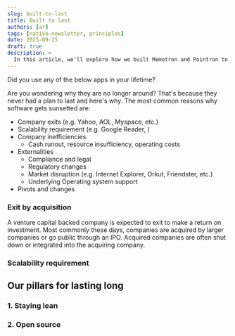 ```yaml
---
slug: built-to-last
title: Built to last
authors: [ar]
tags: [native-newsletter, principles]
date: 2025-09-25
draft: true
description: >
  In this article, we'll explore how we built Memotron and Pointron to last. We'll also share some of the lessons we learned along the way.
---
```



<!-- truncate -->


Did you use any of the below apps in your lifetime?

Are you wondering why they are no longer around? That's because they never had a plan to last and here's why.
The most common reasons why software gets sunsetted are:
- Company exits (e.g. Yahoo, AOL, Myspace, etc.)
- Scalability requirement (e.g. Google Reader, )
- Company inefficiencies
  - Cash runout, resource insufficiency, operating costs
- Externalities
    - Compliance and legal
    - Regulatory changes
    - Market disruption (e.g. Internet Explorer, Orkut, Friendster, etc.)
    - Underlying Operating system support
- Pivots and changes

### Exit by acquisition
A venture capital backed company is expected to exit to make a return on investment. Most commonly these days, companies are acquired by larger companies or go public through an IPO. Acquired companies are often shut down or integrated into the acquiring company.


### Scalability requirement


## Our pillars for lasting long

### 1. Staying lean

### 2. Open source







